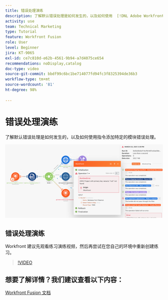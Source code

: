 ```yaml
---
title: 错误处理演练
description: 了解默认错误处理是如何发生的，以及如何使用  [!DNL Adobe Workfront Fusion] 中的指令添加特定的模块错误处理。
activity: use
team: Technical Marketing
type: Tutorial
feature: Workfront Fusion
role: User
level: Beginner
jira: KT-9065
exl-id: ce7c810d-e62b-4561-9b94-a7d4075ce654
recommendations: noDisplay,catalog
doc-type: video
source-git-commit: bbdf99c6bc1be714077fd94fc3f8325394de36b3
workflow-type: tm+mt
source-wordcount: '81'
ht-degree: 98%

---
```


# 错误处理演练

了解默认错误处理是如何发生的，以及如何使用指令添加特定的模块错误处理。

![错误处理场景的图像](assets/troubleshooting-and-error-handling-7.png)

## 错误处理演练

Workfront 建议先观看练习演练视频，然后再尝试在您自己的环境中重新创建练习。

>[!VIDEO](https://video.tv.adobe.com/v/335306/?quality=12&learn=on&enablevpops=1)

## 想要了解详情？我们建议查看以下内容：

[Workfront Fusion 文档](https://experienceleague.adobe.com/zh-hans/docs/workfront-fusion/using/get-started-with-fusion/understand-workfront-fusion/workfront-fusion-overview)
